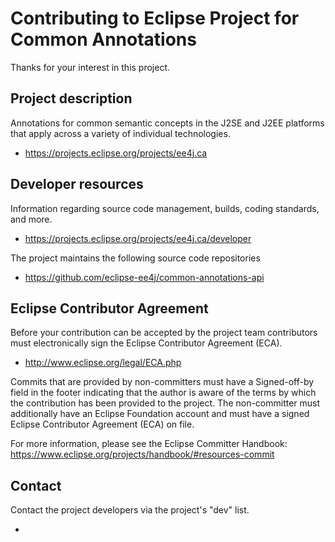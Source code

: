 # Contributing to Eclipse Project for Common Annotations

Thanks for your interest in this project.

## Project description

Annotations for common semantic concepts in the J2SE and J2EE platforms that
apply across a variety of individual technologies.

 * https://projects.eclipse.org/projects/ee4j.ca

## Developer resources

Information regarding source code management, builds, coding standards, and
more.

 * https://projects.eclipse.org/projects/ee4j.ca/developer

The project maintains the following source code repositories

 * https://github.com/eclipse-ee4j/common-annotations-api

## Eclipse Contributor Agreement

Before your contribution can be accepted by the project team contributors must
electronically sign the Eclipse Contributor Agreement (ECA).

 * http://www.eclipse.org/legal/ECA.php

Commits that are provided by non-committers must have a Signed-off-by field in
the footer indicating that the author is aware of the terms by which the
contribution has been provided to the project. The non-committer must
additionally have an Eclipse Foundation account and must have a signed Eclipse
Contributor Agreement (ECA) on file.

For more information, please see the Eclipse Committer Handbook:
https://www.eclipse.org/projects/handbook/#resources-commit

## Contact

Contact the project developers via the project's "dev" list.

 * 

